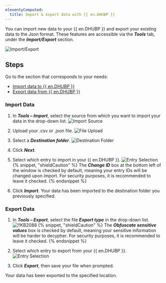 ```yaml
---
eleventyComputed:
  title: Import & export data with {{ en.DHUBP }}
---
```

You can import new data to your {{ en.DHUBP }} and export your existing data to the Json format. These features are accessible via the ***Tools*** tab, under the ***Import/Export*** section.

![Import/Export](https://cdnweb.devolutions.net/docs/docs_en_kb_KB2083.png)

## Steps
Go to the section that corresponds to your needs:

* [Import data to {{ en.DHUBP }}](#import)
* [Export data from {{ en.DHUBP }}](#export)

### Import Data
1. In ***Tools – Import***, select the source from which you want to import your data in the drop-down list.
![Import Source](https://cdnweb.devolutions.net/docs/docs_en_kb_KB2084.png)
1. Upload your .csv or .json file.
![File Upload](https://cdnweb.devolutions.net/docs/docs_en_kb_KB2085.png)
1. Select a ***Destination folder***.
![Destination Folder](https://cdnweb.devolutions.net/docs/docs_en_kb_KB2086.png)
1. Click ***Next***.
1. Select which entry to import in your {{ en.DHUBP }}.
![Entry Selection](https://cdnweb.devolutions.net/docs/docs_en_kb_KB2087.png)
{% snippet, "shieldCaution" %}
The ***Change ID*** box at the bottom left of the window is checked by default, meaning your entry IDs will be changed upon import. For security purposes, it is recommended to leave it checked.
{% endsnippet %}

6. Click ***Import***.
Your data has been imported to the destination folder you previously specified.

### Export Data
1. In ***Tools – Export***, select the file ***Export type*** in the drop-down list.
![!!KB2088](https://cdnweb.devolutions.net/docs/docs_en_kb_KB2088.png)
{% snippet, "shieldCaution" %}
The ***Obfuscate sensitive values*** box is checked by default, meaning your sensitive information will be harder to decypher. For security purposes, it is recommended to leave it checked.
{% endsnippet %}

2. Select which entry to export from your {{ en.DHUBP }}.
![Entry Selection](https://cdnweb.devolutions.net/docs/docs_en_kb_KB2089.png)
1. Click ***Export***, then save your file when prompted.

Your data has been exported to the specified location.
